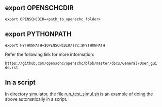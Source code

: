
## export OPENSCHCDIR

`export OPENSCHCDIR=<path_to_openschc_folder>`

## export PYTHONPATH

`export PYTHONPATH=$OPENSCHCDIR/src:$PYTHONPATH`

Refer the following link for more information:

`https://github.com/openschc/openschc/blob/master/docs/General/User_guide.rst`

## In a script

In directory [simulator](simulator), the file [run_test_simul.sh](simulator/run_test_simul.sh) is an example of doing the above automatically in a script.
